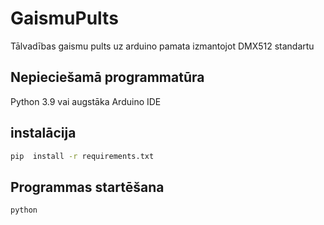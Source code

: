 # GaismuPults
Tālvadības gaismu pults uz arduino pamata izmantojot DMX512 standartu

## Nepieciešamā programmatūra
Python 3.9 vai augstāka
Arduino IDE

## instalācija
```bash
pip  install -r requirements.txt
```
## Programmas startēšana
```bash
python 
```
